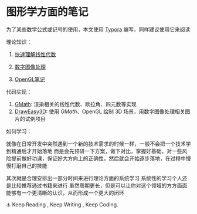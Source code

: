 #  图形学方面的笔记

为了某些数学公式或记号的使用，本文使用 [Typora](https://www.typora.io/) 编写，同样建议使用它来阅读

理论知识：

1. [快速理解线性代数](https://github.com/CatOnly/CrashNote/tree/master/LinearAlgebra)

2. [数字图像处理](https://github.com/CatOnly/CrashNote/tree/master/DigitalImageProcessing)

3. [OpenGL笔记](https://github.com/CatOnly/CrashNote/tree/master/OpenGL)



代码实现：

1. [GMath](https://github.com/CatOnly/GMath): 渲染相关的线性代数、欧拉角、四元数等实现
2. [DrawEasy3D](https://github.com/CatOnly/DrawEasy3D): 使用 *GMath*、OpenGL 绘制 3D 场景，用数字图像处理相关图片的试例项目





如何学习：

就像在日常开发中突然遇到一个新的技术需求的时候一样，一般不会把一个技术学到精通后才开始落地
而是会先预研一下方案，做下对比，掌握好基础，对一些风险提前做好功课，保证好大方向上的正确性，然后就会开始逐步落地，在过程中慢慢打磨自己的技能

其次就是合理安排出一部分时间来进行理论方面的系统学习
系统性的学习个人还是比较推荐通过书籍来进行
虽然周期更长，但是可以让你对这个领域的方方面面能够有一个更清晰的认识，从而形成一个更大的闭环



⚓️ Keep Reading , Keep Writing , Keep Coding.